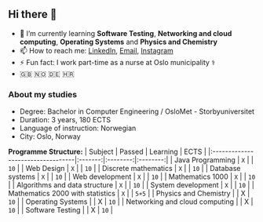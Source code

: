 ## Hi there 👋


- 🌱 I’m currently learning **Software Testing**, **Networking and cloud computing**, **Operating Systems** and **Physics and Chemistry**
- 📫 How to reach me: [LinkedIn](https://www.linkedin.com/in/aleksandarperendic/ "LinkedIn - Aleksandar Perendic "), [Email](mailto:sasaperendic@live.com?subject=[GitHub]%20Contact%20form), [Instagram](https://www.instagram.com/aleksanderp7 "Instagram - Aleksandar Perendic ")
- ⚡ Fun fact: I work part-time as a nurse at Oslo municipality ⚕️
-  🇬🇧 🇳🇴 🇩🇪 🇭🇷

### About my studies
-  Degree: Bachelor in Computer Engineering / OsloMet - Storbyuniversitet
-  Duration: 3 years, 180 ECTS
-  Language of instruction: Norwegian
-  City: Oslo, Norway

**Programme Structure:**
| Subject                           | Passed  | Learning | ECTS     |
|:----------------------------------|:-------:|:--------:|:--------:|
| Java Programming                  |   `X`   |          |   `10`   |
| Web Design                        |   `X`   |          |   `10`   |
| Discrete mathematics              |   `X`   |          |   `10`   |
| Database systems                  |   `X`   |          |   `10`   |
| Web development                   |   `X`   |          |   `10`   |
| Mathematics 1000                  |   `X`   |          |   `10`   |
| Algorithms and data structure     |   `X`   |          |   `10`   |
| System development                |   `X`   |          |   `10`   |
| Mathematics 2000 with statistics  |   `X`   |          |   `5+5`  |
| Physics and Chemistry             |         |     X    |   `10`   |
| Operating Systems                 |         |     X    |   `10`   |
| Networking and cloud computing    |         |     X    |   `10`   |
| Software Testing                  |         |     X    |   `10`   |



<!-- 
- 🔭 I’m currently working on ...
- 🌱 I’m currently learning **Algorithms and data structure** and **System development**
- 👯 I’m looking to collaborate on ...
- 🤔 I’m looking for help with ...
- 💬 Ask me about ...
- 😄 Pronouns: ...
--!>
